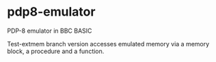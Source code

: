 # pdp8-emulator
PDP-8 emulator in BBC BASIC

Test-extmem branch version accesses emulated memory via a memory block, a procedure and a function.
